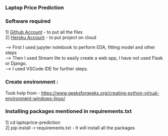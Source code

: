 ### Laptop Price Prediction

### Software required

1] [Github Account](https://github.com/) - to put all the files<br>
2] [Heroku Account](https://heroku.com) - to put project on cloud

--> First I used jupyter notebook to perform EDA, fitting model and other steps<br>
--> Then I used Stream lite to easily create a web app, I have not used Flask or Django.<br>
--> I used VSCode IDE for further steps.

### Create environment :
Took help from - https://www.geeksforgeeks.org/creating-python-virtual-environment-windows-linux/

### Installing packages mentioned in requirements.txt<br>
1] cd laptoprice-prediction<br>
2] pip install -r requirements.txt - It will install all the packages

